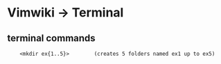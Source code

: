 # Vimwiki -> Terminal

## terminal commands
		<mkdir ex{1..5}> 		(creates 5 folders named ex1 up to ex5)

